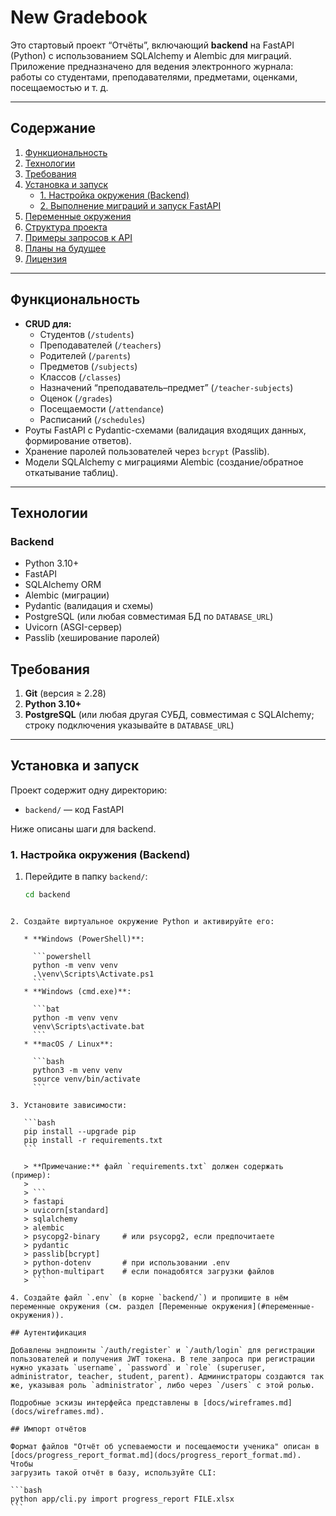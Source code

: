 # New Gradebook

Это стартовый проект “Отчёты”, включающий **backend** на FastAPI (Python) с использованием SQLAlchemy и Alembic для миграций. Приложение предназначено для ведения электронного журнала: работы со студентами, преподавателями, предметами, оценками, посещаемостью и т. д.

---

## Содержание

1. [Функциональность](#функциональность)  
2. [Технологии](#технологии)  
3. [Требования](#требования)  
4. [Установка и запуск](#установка-и-запуск)  
   - [1. Настройка окружения (Backend)](#1-настройка-окружения-backend)  
   - [2. Выполнение миграций и запуск FastAPI](#2-выполнение-миграций-и-запуск-fastapi)  
5. [Переменные окружения](#переменные-окружения)  
6. [Структура проекта](#структура-проекта)  
7. [Примеры запросов к API](#примеры-запросов-к-api)  
8. [Планы на будущее](#планы-на-будущее)  
9. [Лицензия](#лицензия)

---

## Функциональность

- **CRUD для:**
  - Студентов (`/students`)
  - Преподавателей (`/teachers`)
  - Родителей (`/parents`)
  - Предметов (`/subjects`)
  - Классов (`/classes`)
  - Назначений “преподаватель–предмет” (`/teacher-subjects`)
  - Оценок (`/grades`)
  - Посещаемости (`/attendance`)
  - Расписаний (`/schedules`)
- Роуты FastAPI с Pydantic-схемами (валидация входящих данных, формирование ответов).
- Хранение паролей пользователей через `bcrypt` (Passlib).
- Модели SQLAlchemy с миграциями Alembic (создание/обратное откатывание таблиц).

---

## Технологии

### Backend

- Python 3.10+  
- FastAPI  
- SQLAlchemy ORM  
- Alembic (миграции)  
- Pydantic (валидация и схемы)  
- PostgreSQL (или любая совместимая БД по `DATABASE_URL`)  
- Uvicorn (ASGI-сервер)  
- Passlib (хеширование паролей)


## Требования

1. **Git** (версия ≥ 2.28)  
2. **Python 3.10+**  
3. **PostgreSQL** (или любая другая СУБД, совместимая с SQLAlchemy; строку подключения указывайте в `DATABASE_URL`)  

---

## Установка и запуск

Проект содержит одну директорию:
- `backend/` — код FastAPI  

Ниже описаны шаги для backend.

### 1. Настройка окружения (Backend)

1. Перейдите в папку `backend/`:
   ```bash
   cd backend
````

2. Создайте виртуальное окружение Python и активируйте его:

   * **Windows (PowerShell)**:

     ```powershell
     python -m venv venv
     .\venv\Scripts\Activate.ps1
     ```
   * **Windows (cmd.exe)**:

     ```bat
     python -m venv venv
     venv\Scripts\activate.bat
     ```
   * **macOS / Linux**:

     ```bash
     python3 -m venv venv
     source venv/bin/activate
     ```

3. Установите зависимости:

   ```bash
   pip install --upgrade pip
   pip install -r requirements.txt
   ```

   > **Примечание:** файл `requirements.txt` должен содержать (пример):
   >
   > ```
   > fastapi
   > uvicorn[standard]
   > sqlalchemy
   > alembic
   > psycopg2-binary     # или psycopg2, если предпочитаете
   > pydantic
   > passlib[bcrypt]
   > python-dotenv       # при использовании .env
   > python-multipart    # если понадобятся загрузки файлов
   > ```

4. Создайте файл `.env` (в корне `backend/`) и пропишите в нём переменные окружения (см. раздел [Переменные окружения](#переменные-окружения)).

## Аутентификация

Добавлены эндпоинты `/auth/register` и `/auth/login` для регистрации пользователей и получения JWT токена. В теле запроса при регистрации нужно указать `username`, `password` и `role` (superuser, administrator, teacher, student, parent). Администраторы создаются так же, указывая роль `administrator`, либо через `/users` с этой ролью.

Подробные эскизы интерфейса представлены в [docs/wireframes.md](docs/wireframes.md).

## Импорт отчётов

Формат файлов "Отчёт об успеваемости и посещаемости ученика" описан в
[docs/progress_report_format.md](docs/progress_report_format.md). Чтобы
загрузить такой отчёт в базу, используйте CLI:

```bash
python app/cli.py import progress_report FILE.xlsx
```
